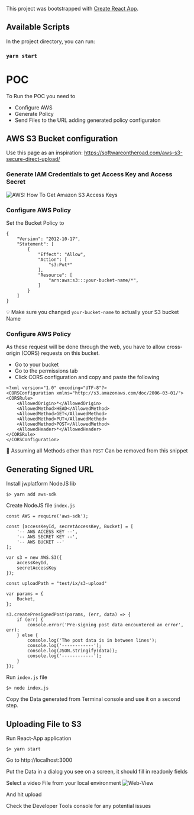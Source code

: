 This project was bootstrapped with [Create React App](https://github.com/facebook/create-react-app).

## Available Scripts

In the project directory, you can run:

### `yarn start`

# POC

To Run the POC you need to 
- Configure AWS
- Generate Policy
- Send Files to the URL adding generated policy configuraton


## AWS S3 Bucket configuration

Use this page as an inspiration:
https://softwareontheroad.com/aws-s3-secure-direct-upload/

### Generate IAM Credentials to get Access Key and Access Secret
![AWS: How To Get Amazon S3 Access Keys](https://objectivefs.com/howto/how-to-get-amazon-s3-keys)

### Configure AWS Policy

Set the Bucket Policy to
```
{
    "Version": "2012-10-17",
    "Statement": [
        {
            "Effect": "Allow",
            "Action": [
                "s3:Put*"
            ],
            "Resource": [
                "arn:aws:s3:::your-bucket-name/*",
            ]
        }
    ]
}
```

:bulb: Make sure you changed `your-bucket-name` to actually your S3 bucket Name

### Configure AWS Policy

As these request will be done through the web, you have to allow cross-origin (CORS) requests on this bucket.

- Go to your bucket
- Go to the permissions tab
- Click CORS configuration and copy and paste the following

```
<?xml version="1.0" encoding="UTF-8"?>
<CORSConfiguration xmlns="http://s3.amazonaws.com/doc/2006-03-01/">
<CORSRule>
    <AllowedOrigin>*</AllowedOrigin>
    <AllowedMethod>HEAD</AllowedMethod>
    <AllowedMethod>GET</AllowedMethod>
    <AllowedMethod>PUT</AllowedMethod>
    <AllowedMethod>POST</AllowedMethod>
    <AllowedHeader>*</AllowedHeader>
</CORSRule>
</CORSConfiguration>
```

:thinking: Assuming all Methods other than `POST` Can be removed from this snippet

## Generating Signed URL

Install jwplatform NodeJS lib
```
$> yarn add aws-sdk
```

Create NodeJS file `index.js`
```
const AWS = require('aws-sdk');

const [accessKeyId, secretAccessKey, Bucket] = [
    '-- AWS ACCESS KEY --',
    '-- AWS SECRET KEY --',
    '-- AWS BUCKET --'
];

var s3 = new AWS.S3({
    accessKeyId,
    secretAccessKey
});

const uploadPath = "test/ix/s3-upload"

var params = {
    Bucket,
};

s3.createPresignedPost(params, (err, data) => {
    if (err) {
        console.error('Pre-signing post data encountered an error', err);
    } else {
        console.log('The post data is in between lines');
        console.log('------------');
        console.log(JSON.stringify(data));
        console.log('------------');
    }
});
```

Run `index.js` file
```
$> node index.js
```

Copy the Data generated from Terminal console and use it on a second step.


## Uploading File to S3

Run React-App application
```
$> yarn start
```

Go to http://localhost:3000

Put the Data in a dialog you see on a screen, it should fill in readonly fields

Select a video File from your local environment
![Web-View](../assets/img/policy-upload.png?raw=true)

And hit upload

Check the Developer Tools console for any potential issues